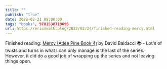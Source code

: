 ```yaml
---
title: ""
publish: "true"
date: 2022-02-21 09:00:00
tags: "books", 9781538719695
url: https://ericmwalk.blog/2022/02/24/finished-reading-mercy.html
---
```


Finished reading: [Mercy (Atlee Pine Book 4)](https://micro.blog/books/9781538719695) by David Baldacci 📚 - Lot's of twists and turns in what I can only manage is the last of the series. However, it did do a good job of wrapping up the series and not leaving things open.